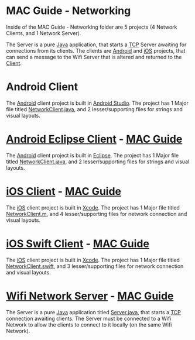 MAC Guide - Networking
========

Inside of the MAC Guide - Networking folder are 5 projects (4 Network Clients, and 1 Network Server).

The Server is a pure [Java](http://www.java.com/en/download/faq/develop.xml) application, that starts a [TCP](http://www.webopedia.com/TERM/T/TCP.html) Server awaiting for connections from its clients. The clients are [Android](http://www.android.com/index.html) and [iOS](https://www.apple.com/ios/) projects, that can send a message to the Wifi Server that is altered and returned to the [Client](http://en.wikipedia.org/wiki/Client_(computing)).

Android Client
========

The [Android](http://www.android.com/index.html) client project is built in [Android Studio](http://developer.android.com/tools/studio/index.html). The project has 1 Major file titled [NetworkClient.java](https://github.com/the-mac/Tool-Kit/blob/master/MAC%20Guide%20-%20Networking/AndroidClient/app/src/main/java/us/mac/the/networking/NetworkClient.java), and 2 lesser/supporting files for strings and visual layouts.

[Android Eclipse Client](https://github.com/the-mac/Tool-Kit/tree/master/MAC%20Guide%20-%20Networking/AndroidEclipseClient) - [MAC Guide](https://github.com/the-mac/Tool-Kit/wiki/Android-Network-(Eclipse)--HowTo)
========

The [Android](http://www.android.com/index.html) client project is built in [Eclipse](https://eclipse.org/). The project has 1 Major file titled [NetworkClient.java](https://github.com/the-mac/Tool-Kit/blob/master/MAC%20Guide%20-%20Networking/AndroidEclipseClient/src/us/mac/the/networking/NetworkClient.java), and 2 lesser/supporting files for strings and visual layouts.

[iOS Client](https://github.com/the-mac/Tool-Kit/tree/master/MAC%20Guide%20-%20Networking/iOS%20Client) - [MAC Guide](https://github.com/the-mac/Tool-Kit/wiki/iOS-Network-(Xcode)-HowTo)
========

The [iOS](https://www.apple.com/ios/) client project is built in [Xcode](https://developer.apple.com/xcode/). The project has 1 Major file titled [NetworkClient.m](https://github.com/the-mac/Tool-Kit/blob/master/MAC%20Guide%20-%20Networking/iOS%20Client/iOS%20Client/NetworkClient.m), and 4 lesser/supporting files for network connection and visual layouts.

[iOS Swift Client](https://github.com/the-mac/Tool-Kit/tree/master/MAC%20Guide%20-%20Networking/iOS%20Swift%20Client) - [MAC Guide](https://github.com/the-mac/Tool-Kit/wiki/iOS-Swift-Network-(Xcode)-HowTo)
========

The [iOS](https://www.apple.com/ios/) client project is built in [Xcode](https://developer.apple.com/xcode/). The project has 1 Major file titled [NetworkClient.swift](https://github.com/the-mac/Tool-Kit/blob/master/MAC%20Guide%20-%20Networking/iOS%20Swift%20Client/iOS%20Swift%20Client/NetworkClient.swift), and 3 lesser/supporting files for network connection and visual layouts.

[Wifi Network Server](https://github.com/the-mac/Tool-Kit/tree/master/MAC%20Guide%20-%20Networking/Wifi%20Server) - [MAC Guide](https://github.com/the-mac/Tool-Kit/wiki/Java-Server-(Eclipse)---HowTo)
========
The Server is a pure [Java](http://www.java.com/en/download/faq/develop.xml) application titled [Server.java](https://github.com/the-mac/Tool-Kit/blob/master/MAC%20Guide%20-%20Networking/Wifi%20Server/src/Server.java), that starts a [TCP](http://www.webopedia.com/TERM/T/TCP.html) connection awaiting clients. The Server must be connected to a Wifi Network to allow the clients to connect to it locally (on the same Wifi Network).
